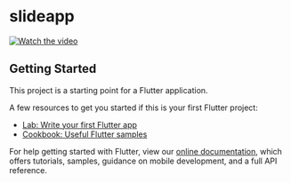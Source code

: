 # slideapp


[![Watch the video](https://user-images.githubusercontent.com/20946895/110646843-44b95f00-81f2-11eb-8240-957536541998.jpeg)](https://github.com/roninprogrammer/slide-app/blob/master/video.mp4)

## Getting Started

This project is a starting point for a Flutter application.

A few resources to get you started if this is your first Flutter project:

- [Lab: Write your first Flutter app](https://flutter.dev/docs/get-started/codelab)
- [Cookbook: Useful Flutter samples](https://flutter.dev/docs/cookbook)

For help getting started with Flutter, view our
[online documentation](https://flutter.dev/docs), which offers tutorials,
samples, guidance on mobile development, and a full API reference.
